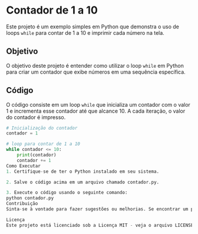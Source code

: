 # Contador de 1 a 10

Este projeto é um exemplo simples em Python que demonstra o uso de loops `while` para contar de 1 a 10 e imprimir cada número na tela.

## Objetivo

O objetivo deste projeto é entender como utilizar o loop `while` em Python para criar um contador que exibe números em uma sequência específica.

## Código

O código consiste em um loop `while` que inicializa um contador com o valor 1 e incrementa esse contador até que alcance 10. A cada iteração, o valor do contador é impresso.

```python
# Inicialização do contador
contador = 1

# loop para contar de 1 a 10
while contador <= 10:
    print(contador)
    contador += 1
Como Executar
1. Certifique-se de ter o Python instalado em seu sistema.

2. Salve o código acima em um arquivo chamado contador.py.

3. Execute o código usando o seguinte comando:
python contador.py
Contribuição
Sinta-se à vontade para fazer sugestões ou melhorias. Se encontrar um problema ou tiver uma ideia para aprimorar o projeto, por favor, abra uma issue ou envie um pull request.

Licença
Este projeto está licenciado sob a Licença MIT - veja o arquivo LICENSE para mais detalhes.
